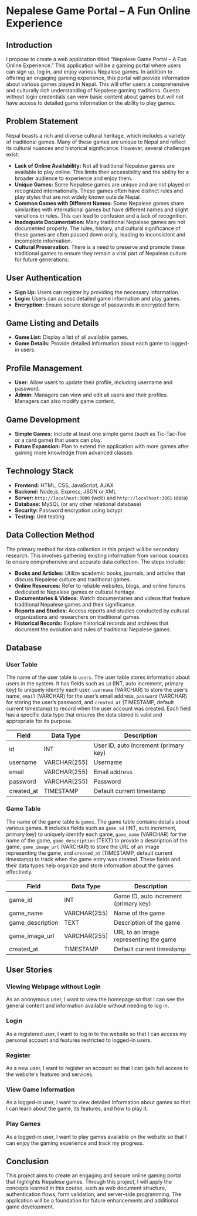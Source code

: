 # Nepalese Game Portal – A Fun Online Experience

## Introduction
I propose to create a web application titled “Nepalese Game Portal – A Fun Online Experience.” This application will be a gaming portal where users can sign up, log in, and enjoy various Nepalese games. In addition to offering an engaging gaming experience, this portal will provide information about various games played in Nepal. This will offer users a comprehensive and culturally rich understanding of Nepalese gaming traditions. Guests without login credentials can view basic content about games but will not have access to detailed game information or the ability to play games.

## Problem Statement
Nepal boasts a rich and diverse cultural heritage, which includes a variety of traditional games. Many of these games are unique to Nepal and reflect its cultural nuances and historical significance. However, several challenges exist:
- **Lack of Online Availability:** Not all traditional Nepalese games are available to play online. This limits their accessibility and the ability for a broader audience to experience and enjoy them.
- **Unique Games:** Some Nepalese games are unique and are not played or recognized internationally. These games often have distinct rules and play styles that are not widely known outside Nepal.
- **Common Games with Different Names:** Some Nepalese games share similarities with international games but have different names and slight variations in rules. This can lead to confusion and a lack of recognition.
- **Inadequate Documentation:** Many traditional Nepalese games are not documented properly. The rules, history, and cultural significance of these games are often passed down orally, leading to inconsistent and incomplete information.
- **Cultural Preservation:** There is a need to preserve and promote these traditional games to ensure they remain a vital part of Nepalese culture for future generations.

## User Authentication
- **Sign Up:** Users can register by providing the necessary information.
- **Login:** Users can access detailed game information and play games.
- **Encryption:** Ensure secure storage of passwords in encrypted form.

## Game Listing and Details
- **Game List:** Display a list of all available games.
- **Game Details:** Provide detailed information about each game to logged-in users.

## Profile Management
- **User:** Allow users to update their profile, including username and password.
- **Admin:** Managers can view and edit all users and their profiles. Managers can also modify game content.

## Game Development
- **Simple Games:** Include at least one simple game (such as Tic-Tac-Toe or a card game) that users can play.
- **Future Expansion:** Plan to extend the application with more games after gaining more knowledge from advanced classes.

## Technology Stack
- **Frontend:** HTML, CSS, JavaScript, AJAX
- **Backend:** Node.js, Express, JSON or XML
- **Server:** `http://localhost:3000` (web) and `http://localhost:3001` (data)
- **Database:** MySQL (or any other relational database)
- **Security:** Password encryption using bcrypt
- **Testing:** Unit testing

## Data Collection Method
The primary method for data collection in this project will be secondary research. This involves gathering existing information from various sources to ensure comprehensive and accurate data collection. The steps include:

- **Books and Articles:** Utilize academic books, journals, and articles that discuss Nepalese culture and traditional games.
- **Online Resources:** Refer to reliable websites, blogs, and online forums dedicated to Nepalese games or cultural heritage.
- **Documentaries & Videos:** Watch documentaries and videos that feature traditional Nepalese games and their significance.
- **Reports and Studies:** Access reports and studies conducted by cultural organizations and researchers on traditional games.
- **Historical Records:** Explore historical records and archives that document the evolution and rules of traditional Nepalese games.

## Database
### User Table
The name of the user table is `users`. The user table stores information about users in the system. It has fields such as `id` (INT, auto increment, primary key) to uniquely identify each user, `username` (VARCHAR) to store the user’s name, `email` (VARCHAR) for the user’s email address, `password` (VARCHAR) for storing the user’s password, and `created_at` (TIMESTAMP, default current timestamp) to record when the user account was created. Each field has a specific data type that ensures the data stored is valid and appropriate for its purpose.

| Field      | Data Type    | Description                            |
|------------|--------------|----------------------------------------|
| id         | INT          | User ID, auto increment (primary key)  |
| username   | VARCHAR(255) | Username                               |
| email      | VARCHAR(255) | Email address                          |
| password   | VARCHAR(255) | Password                               |
| created_at | TIMESTAMP    | Default current timestamp              |

### Game Table
The name of the game table is `games`. The game table contains details about various games. It includes fields such as `game_id` (INT, auto increment, primary key) to uniquely identify each game, `game_name` (VARCHAR) for the name of the game, `game_description` (TEXT) to provide a description of the game, `game_image_url` (VARCHAR) to store the URL of an image representing the game, and `created_at` (TIMESTAMP, default current timestamp) to track when the game entry was created. These fields and their data types help organize and store information about the games effectively.

| Field            | Data Type    | Description                                     |
|------------------|--------------|-------------------------------------------------|
| game_id          | INT          | Game ID, auto increment (primary key)           |
| game_name        | VARCHAR(255) | Name of the game                                |
| game_description | TEXT         | Description of the game                         |
| game_image_url   | VARCHAR(255) | URL to an image representing the game           |
| created_at       | TIMESTAMP    | Default current timestamp                       |

## User Stories
### Viewing Webpage without Login
As an anonymous user, I want to view the homepage so that I can see the general content and information available without needing to log in.

### Login
As a registered user, I want to log in to the website so that I can access my personal account and features restricted to logged-in users.

### Register
As a new user, I want to register an account so that I can gain full access to the website's features and services.

### View Game Information
As a logged-in user, I want to view detailed information about games so that I can learn about the game, its features, and how to play it.

### Play Games
As a logged-in user, I want to play games available on the website so that I can enjoy the gaming experience and track my progress.

## Conclusion
This project aims to create an engaging and secure online gaming portal that highlights Nepalese games. Through this project, I will apply the concepts learned in this course, such as web document structure, authentication flows, form validation, and server-side programming. The application will be a foundation for future enhancements and additional game development.
